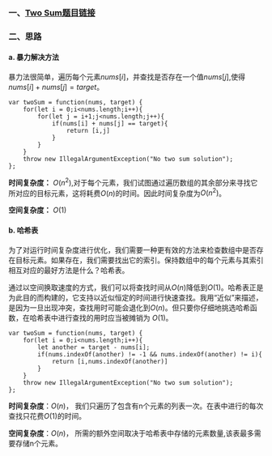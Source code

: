 ### 一、[Two Sum题目链接](https://leetcode.com/problems/two-sum/)
### 二、思路
#### a. 暴力解决方法
暴力法很简单，遍历每个元素$nums[i]$，并查找是否存在一个值$nums[j]$,使得$nums[i]+nums[j] = target$。
```
var twoSum = function(nums, target) {
    for(let i = 0;i<nums.length;i++){
        for(let j = i+1;j<nums.length;j++){
            if(nums[i] + nums[j] == target){
                return [i,j]
            }
        }
    }
    throw new IllegalArgumentException("No two sum solution");      
};
```
**时间复杂度：** $O(n^2)$,对于每个元素，我们试图通过遍历数组的其余部分来寻找它所对应的目标元素，这将耗费$O(n)$的时间。因此时间复杂度为$O(n^2)$。

**空间复杂度：** $O(1)$
#### b. 哈希表
为了对运行时间复杂度进行优化，我们需要一种更有效的方法来检查数组中是否存在目标元素。如果存在，我们需要找出它的索引。保持数组中的每个元素与其索引相互对应的最好方法是什么？哈希表。

通过以空间换取速度的方式，我们可以将查找时间从$O(n)$降低到$O(1)$。哈希表正是为此目的而构建的，它支持以近似恒定的时间进行快速查找。我用“近似”来描述，是因为一旦出现冲突，查找用时可能会退化到$O(n)$。但只要你仔细地挑选哈希函数，在哈希表中进行查找的用时应当被摊销为 $O(1)$。
```
var twoSum = function(nums, target) {
    for(let i = 0;i<nums.length;i++){
        let another = target - nums[i];
        if(nums.indexOf(another) != -1 && nums.indexOf(another) != i){
            return [i,nums.indexOf(another)]
        }
    }
    throw new IllegalArgumentException("No two sum solution"); 
};
```
**时间复杂度**：$O(n)$， 我们只遍历了包含有n个元素的列表一次。在表中进行的每次查找只花费$O(1)$的时间。

**空间复杂度**：$O(n)$， 所需的额外空间取决于哈希表中存储的元素数量,该表最多需要存储n个元素。